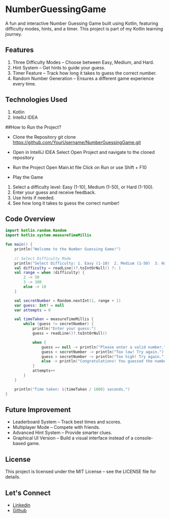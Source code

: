 # NumberGuessingGame

A fun and interactive Number Guessing Game built using Kotlin, featuring difficulty modes, hints, and a timer. This project is part of my Kotlin learning journey.

## Features
1. Three Difficulty Modes – Choose between Easy, Medium, and Hard.
2. Hint System – Get hints to guide your guess.
3. Timer Feature – Track how long it takes to guess the correct number.
4. Random Number Generation – Ensures a different game experience every time.



## Technologies Used
1. Kotlin
2. IntelliJ IDEA



##How to Run the Project?

* Clone the Repository
git clone https://github.com/YourUsername/NumberGuessingGame.git

* Open in IntelliJ IDEA
Select Open Project and navigate to the cloned repository

* Run the Project
Open Main.kt file
Click on Run or use Shift + F10

* Play the Game
1. Select a difficulty level: Easy (1-10), Medium (1-50), or Hard (1-100).
2. Enter your guess and receive feedback.
3. Use hints if needed.
4. See how long it takes to guess the correct number!



## Code Overview
```kotlin
import kotlin.random.Random
import kotlin.system.measureTimeMillis

fun main() {
    println("Welcome to the Number Guessing Game!")
    
    // Select Difficulty Mode
    println("Select Difficulty: 1. Easy (1-10)  2. Medium (1-50)  3. Hard (1-100)")
    val difficulty = readLine()?.toIntOrNull() ?: 1
    val range = when (difficulty) {
        2 -> 50
        3 -> 100
        else -> 10
    }

    val secretNumber = Random.nextInt(1, range + 1)
    var guess: Int? = null
    var attempts = 0

    val timeTaken = measureTimeMillis {
        while (guess != secretNumber) {
            println("Enter your guess:")
            guess = readLine()?.toIntOrNull()

            when {
                guess == null -> println("Please enter a valid number.")
                guess < secretNumber -> println("Too low! Try again.")
                guess > secretNumber -> println("Too high! Try again.")
                else -> println("Congratulations! You guessed the number in $attempts attempts.")
            }
            attempts++
        }
    }

    println("Time taken: ${timeTaken / 1000} seconds.")
}
```

## Future Improvement
* Leaderboard System – Track best times and scores.
* Multiplayer Mode – Compete with friends.
* Advanced Hint System – Provide smarter clues.
* Graphical UI Version – Build a visual interface instead of a console-based game.


## License
This project is licensed under the MIT License – see the LICENSE file for details.

## Let's Connect
* [Linkedin](https://www.linkedin.com/in/omkar3101)
* [Github]( https://github.com/Omkar3101 )
